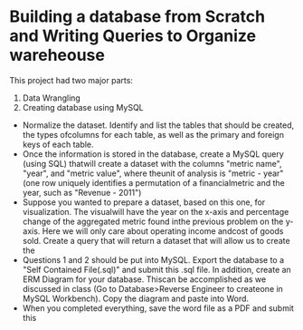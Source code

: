 # Building a database from Scratch and Writing Queries to Organize wareheouse
This project had two major parts:
 1) Data Wrangling 
2) Creating database using MySQL 
 - Normalize  the  dataset.   Identify  and  list  the  tables  that  should  be  created,  the  types  ofcolumns for each table, as well as the primary and foreign keys of each table.
 - Once  the  information  is  stored  in  the  database,  create  a  MySQL  query  (using  SQL)  thatwill create a dataset with the columns "metric name", "year", and "metric value", where theunit of analysis is "metric - year" (one row uniquely identifies a permutation of a financialmetric and the year, such as "Revenue - 2011")
 - Suppose you wanted to prepare a dataset, based on this one, for visualization.  The visualwill have the year on the x-axis and percentage change of the aggregated metric found inthe previous problem on the y-axis.  Here we will only care about operating income andcost of goods sold. Create a query that will return a dataset that will allow us to create the
 - Questions 1 and 2 should be put into MySQL. Export the database to a "Self Contained File(.sql)" and submit this .sql file. In addition, create an ERM Diagram for your database. Thiscan be accomplished as we discussed in class (Go to Database>Reverse Engineer to createone in MySQL Workbench). Copy the diagram and paste into Word.
 - When you completed everything, save the word file as a PDF and submit this
